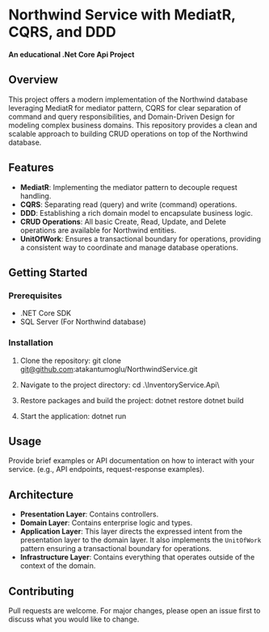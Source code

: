 


# Northwind Service with MediatR, CQRS, and DDD

<b>An educational .Net Core Api Project</b>
## Overview

This project offers a modern implementation of the Northwind database leveraging MediatR for mediator pattern, CQRS for clear separation of command and query responsibilities, and Domain-Driven Design for modeling complex business domains. This repository provides a clean and scalable approach to building CRUD operations on top of the Northwind database.

## Features

- **MediatR**: Implementing the mediator pattern to decouple request handling.
- **CQRS**: Separating read (query) and write (command) operations.
- **DDD**: Establishing a rich domain model to encapsulate business logic.
- **CRUD Operations**: All basic Create, Read, Update, and Delete operations are available for Northwind entities.
- **UnitOfWork**: Ensures a transactional boundary for operations, providing a consistent way to coordinate and manage database operations.

## Getting Started

### Prerequisites

- .NET Core SDK
- SQL Server (For Northwind database)

### Installation

1. Clone the repository:
git clone git@github.com:atakantumoglu/NorthwindService.git

2. Navigate to the project directory:
cd .\InventoryService.Api\

3. Restore packages and build the project:
dotnet restore
dotnet build

6. Start the application:
dotnet run

## Usage

Provide brief examples or API documentation on how to interact with your service. (e.g., API endpoints, request-response examples).

## Architecture

- **Presentation Layer**: Contains controllers.
- **Domain Layer**: Contains enterprise logic and types.
- **Application Layer**: This layer directs the expressed intent from the presentation layer to the domain layer. It also implements the `UnitOfWork` pattern ensuring a transactional boundary for operations.
- **Infrastructure Layer**: Contains everything that operates outside of the context of the domain.


## Contributing

Pull requests are welcome. For major changes, please open an issue first to discuss what you would like to change.


